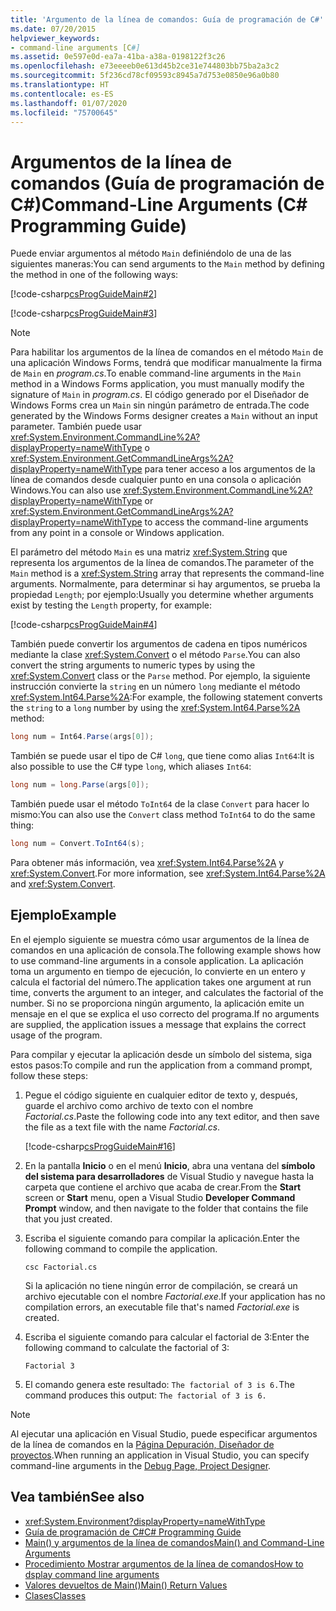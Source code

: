 ```yaml
---
title: 'Argumento de la línea de comandos: Guía de programación de C#'
ms.date: 07/20/2015
helpviewer_keywords:
- command-line arguments [C#]
ms.assetid: 0e597e0d-ea7a-41ba-a38a-0198122f3c26
ms.openlocfilehash: e73eeeeb0e613d45b2ce31e744803bb75ba2a3c2
ms.sourcegitcommit: 5f236cd78cf09593c8945a7d753e0850e96a0b80
ms.translationtype: HT
ms.contentlocale: es-ES
ms.lasthandoff: 01/07/2020
ms.locfileid: "75700645"
---
```

# <a name="command-line-arguments-c-programming-guide"></a><span data-ttu-id="52f0a-102">Argumentos de la línea de comandos (Guía de programación de C#)</span><span class="sxs-lookup"><span data-stu-id="52f0a-102">Command-Line Arguments (C# Programming Guide)</span></span>

<span data-ttu-id="52f0a-103">Puede enviar argumentos al método `Main` definiéndolo de una de las siguientes maneras:</span><span class="sxs-lookup"><span data-stu-id="52f0a-103">You can send arguments to the `Main` method by defining the method in one of the following ways:</span></span>

[!code-csharp[csProgGuideMain#2](~/samples/snippets/csharp/VS_Snippets_VBCSharp/csProgGuideMain/CS/Class3.cs#2)]  

[!code-csharp[csProgGuideMain#3](~/samples/snippets/csharp/VS_Snippets_VBCSharp/csProgGuideMain/CS/Class3.cs#3)]

> [!NOTE]
> <span data-ttu-id="52f0a-104">Para habilitar los argumentos de la línea de comandos en el método `Main` de una aplicación Windows Forms, tendrá que modificar manualmente la firma de `Main` en *program.cs*.</span><span class="sxs-lookup"><span data-stu-id="52f0a-104">To enable command-line arguments in the `Main` method in a Windows Forms application, you must manually modify the signature of `Main` in *program.cs*.</span></span> <span data-ttu-id="52f0a-105">El código generado por el Diseñador de Windows Forms crea un `Main` sin ningún parámetro de entrada.</span><span class="sxs-lookup"><span data-stu-id="52f0a-105">The code generated by the Windows Forms designer creates a `Main` without an input parameter.</span></span> <span data-ttu-id="52f0a-106">También puede usar <xref:System.Environment.CommandLine%2A?displayProperty=nameWithType> o <xref:System.Environment.GetCommandLineArgs%2A?displayProperty=nameWithType> para tener acceso a los argumentos de la línea de comandos desde cualquier punto en una consola o aplicación Windows.</span><span class="sxs-lookup"><span data-stu-id="52f0a-106">You can also use <xref:System.Environment.CommandLine%2A?displayProperty=nameWithType> or <xref:System.Environment.GetCommandLineArgs%2A?displayProperty=nameWithType> to access the command-line arguments from any point in a console or Windows application.</span></span>

<span data-ttu-id="52f0a-107">El parámetro del método `Main` es una matriz <xref:System.String> que representa los argumentos de la línea de comandos.</span><span class="sxs-lookup"><span data-stu-id="52f0a-107">The parameter of the `Main` method is a <xref:System.String> array that represents the command-line arguments.</span></span> <span data-ttu-id="52f0a-108">Normalmente, para determinar si hay argumentos, se prueba la propiedad `Length`; por ejemplo:</span><span class="sxs-lookup"><span data-stu-id="52f0a-108">Usually you determine whether arguments exist by testing the `Length` property, for example:</span></span>

[!code-csharp[csProgGuideMain#4](~/samples/snippets/csharp/VS_Snippets_VBCSharp/csProgGuideMain/CS/Class3.cs#4)]

<span data-ttu-id="52f0a-109">También puede convertir los argumentos de cadena en tipos numéricos mediante la clase <xref:System.Convert> o el método `Parse`.</span><span class="sxs-lookup"><span data-stu-id="52f0a-109">You can also convert the string arguments to numeric types by using the <xref:System.Convert> class or the `Parse` method.</span></span> <span data-ttu-id="52f0a-110">Por ejemplo, la siguiente instrucción convierte la `string` en un número `long` mediante el método <xref:System.Int64.Parse%2A>:</span><span class="sxs-lookup"><span data-stu-id="52f0a-110">For example, the following statement converts the `string` to a `long` number by using the <xref:System.Int64.Parse%2A> method:</span></span>

```csharp
long num = Int64.Parse(args[0]);
```

<span data-ttu-id="52f0a-111">También se puede usar el tipo de C# `long`, que tiene como alias `Int64`:</span><span class="sxs-lookup"><span data-stu-id="52f0a-111">It is also possible to use the C# type `long`, which aliases `Int64`:</span></span>

```csharp
long num = long.Parse(args[0]);
```

<span data-ttu-id="52f0a-112">También puede usar el método `ToInt64` de la clase `Convert` para hacer lo mismo:</span><span class="sxs-lookup"><span data-stu-id="52f0a-112">You can also use the `Convert` class method `ToInt64` to do the same thing:</span></span>

```csharp
long num = Convert.ToInt64(s);
```

<span data-ttu-id="52f0a-113">Para obtener más información, vea <xref:System.Int64.Parse%2A> y <xref:System.Convert>.</span><span class="sxs-lookup"><span data-stu-id="52f0a-113">For more information, see <xref:System.Int64.Parse%2A> and <xref:System.Convert>.</span></span>

## <a name="example"></a><span data-ttu-id="52f0a-114">Ejemplo</span><span class="sxs-lookup"><span data-stu-id="52f0a-114">Example</span></span>

<span data-ttu-id="52f0a-115">En el ejemplo siguiente se muestra cómo usar argumentos de la línea de comandos en una aplicación de consola.</span><span class="sxs-lookup"><span data-stu-id="52f0a-115">The following example shows how to use command-line arguments in a console application.</span></span> <span data-ttu-id="52f0a-116">La aplicación toma un argumento en tiempo de ejecución, lo convierte en un entero y calcula el factorial del número.</span><span class="sxs-lookup"><span data-stu-id="52f0a-116">The application takes one argument at run time, converts the argument to an integer, and calculates the factorial of the number.</span></span> <span data-ttu-id="52f0a-117">Si no se proporciona ningún argumento, la aplicación emite un mensaje en el que se explica el uso correcto del programa.</span><span class="sxs-lookup"><span data-stu-id="52f0a-117">If no arguments are supplied, the application issues a message that explains the correct usage of the program.</span></span>

<span data-ttu-id="52f0a-118">Para compilar y ejecutar la aplicación desde un símbolo del sistema, siga estos pasos:</span><span class="sxs-lookup"><span data-stu-id="52f0a-118">To compile and run the application from a command prompt, follow these steps:</span></span>

1. <span data-ttu-id="52f0a-119">Pegue el código siguiente en cualquier editor de texto y, después, guarde el archivo como archivo de texto con el nombre *Factorial.cs*.</span><span class="sxs-lookup"><span data-stu-id="52f0a-119">Paste the following code into any text editor, and then save the file as  a text file with the name *Factorial.cs*.</span></span>

     [!code-csharp[csProgGuideMain#16](~/samples/snippets/csharp/VS_Snippets_VBCSharp/csProgGuideMain/CS/Class1.cs#16)]

2. <span data-ttu-id="52f0a-120">En la pantalla **Inicio** o en el menú **Inicio**, abra una ventana del **símbolo del sistema para desarrolladores** de Visual Studio y navegue hasta la carpeta que contiene el archivo que acaba de crear.</span><span class="sxs-lookup"><span data-stu-id="52f0a-120">From the **Start** screen or **Start** menu, open a Visual Studio **Developer Command Prompt** window, and then navigate to the folder that contains the file that you just created.</span></span>

3. <span data-ttu-id="52f0a-121">Escriba el siguiente comando para compilar la aplicación.</span><span class="sxs-lookup"><span data-stu-id="52f0a-121">Enter the following command to compile the application.</span></span>
  
     `csc Factorial.cs`  
  
     <span data-ttu-id="52f0a-122">Si la aplicación no tiene ningún error de compilación, se creará un archivo ejecutable con el nombre *Factorial.exe*.</span><span class="sxs-lookup"><span data-stu-id="52f0a-122">If your application has no compilation errors, an executable file that's named *Factorial.exe* is created.</span></span>
  
4. <span data-ttu-id="52f0a-123">Escriba el siguiente comando para calcular el factorial de 3:</span><span class="sxs-lookup"><span data-stu-id="52f0a-123">Enter the following command to calculate the factorial of 3:</span></span>
  
     `Factorial 3`  
  
5. <span data-ttu-id="52f0a-124">El comando genera este resultado: `The factorial of 3 is 6.`</span><span class="sxs-lookup"><span data-stu-id="52f0a-124">The command produces this output: `The factorial of 3 is 6.`</span></span>

> [!NOTE]
> <span data-ttu-id="52f0a-125">Al ejecutar una aplicación en Visual Studio, puede especificar argumentos de la línea de comandos en la [Página Depuración, Diseñador de proyectos](/visualstudio/ide/reference/debug-page-project-designer).</span><span class="sxs-lookup"><span data-stu-id="52f0a-125">When running an application in Visual Studio, you can specify command-line arguments in the [Debug Page, Project Designer](/visualstudio/ide/reference/debug-page-project-designer).</span></span>

## <a name="see-also"></a><span data-ttu-id="52f0a-126">Vea también</span><span class="sxs-lookup"><span data-stu-id="52f0a-126">See also</span></span>

- <xref:System.Environment?displayProperty=nameWithType>
- [<span data-ttu-id="52f0a-127">Guía de programación de C#</span><span class="sxs-lookup"><span data-stu-id="52f0a-127">C# Programming Guide</span></span>](../index.md)
- [<span data-ttu-id="52f0a-128">Main() y argumentos de la línea de comandos</span><span class="sxs-lookup"><span data-stu-id="52f0a-128">Main() and Command-Line Arguments</span></span>](index.md)
- [<span data-ttu-id="52f0a-129">Procedimiento Mostrar argumentos de la línea de comandos</span><span class="sxs-lookup"><span data-stu-id="52f0a-129">How to dsplay command line arguments</span></span>](how-to-display-command-line-arguments.md)
- [<span data-ttu-id="52f0a-130">Valores devueltos de Main()</span><span class="sxs-lookup"><span data-stu-id="52f0a-130">Main() Return Values</span></span>](main-return-values.md)
- [<span data-ttu-id="52f0a-131">Clases</span><span class="sxs-lookup"><span data-stu-id="52f0a-131">Classes</span></span>](../classes-and-structs/classes.md)
